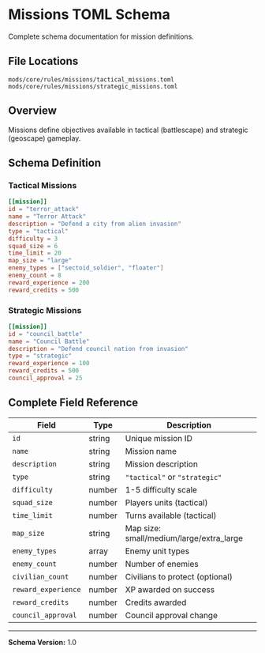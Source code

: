 # Missions TOML Schema

Complete schema documentation for mission definitions.

## File Locations

```
mods/core/rules/missions/tactical_missions.toml
mods/core/rules/missions/strategic_missions.toml
```

## Overview

Missions define objectives available in tactical (battlescape) and strategic (geoscape) gameplay.

## Schema Definition

### Tactical Missions

```toml
[[mission]]
id = "terror_attack"
name = "Terror Attack"
description = "Defend a city from alien invasion"
type = "tactical"
difficulty = 3
squad_size = 6
time_limit = 20
map_size = "large"
enemy_types = ["sectoid_soldier", "floater"]
enemy_count = 8
reward_experience = 200
reward_credits = 500
```

### Strategic Missions

```toml
[[mission]]
id = "council_battle"
name = "Council Battle"
description = "Defend council nation from invasion"
type = "strategic"
reward_experience = 100
reward_credits = 500
council_approval = 25
```

## Complete Field Reference

| Field | Type | Description |
|-------|------|-------------|
| `id` | string | Unique mission ID |
| `name` | string | Mission name |
| `description` | string | Mission description |
| `type` | string | `"tactical"` or `"strategic"` |
| `difficulty` | number | 1-5 difficulty scale |
| `squad_size` | number | Players units (tactical) |
| `time_limit` | number | Turns available (tactical) |
| `map_size` | string | Map size: small/medium/large/extra_large |
| `enemy_types` | array | Enemy unit types |
| `enemy_count` | number | Number of enemies |
| `civilian_count` | number | Civilians to protect (optional) |
| `reward_experience` | number | XP awarded on success |
| `reward_credits` | number | Credits awarded |
| `council_approval` | number | Council approval change |

---

**Schema Version:** 1.0
